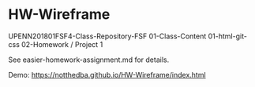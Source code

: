 # HW-Wireframe
 UPENN201801FSF4-Class-Repository-FSF 01-Class-Content 01-html-git-css 02-Homework / Project 1

See easier-homework-assignment.md for details.

Demo: https://notthedba.github.io/HW-Wireframe/index.html
